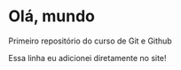 # Olá, mundo
 Primeiro repositório do curso de Git e Github

Essa linha eu adicionei diretamente no site!
